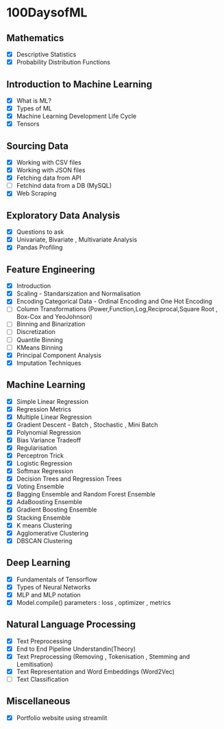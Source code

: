 # 100DaysofML
## Mathematics
- [x] Descriptive Statistics
- [x] Probability Distribution Functions
      
## Introduction to Machine Learning
- [x] What is ML?
- [x] Types of ML
- [x] Machine Learning Development Life Cycle
- [x] Tensors  

## Sourcing Data
- [x] Working with CSV files
- [x] Working with JSON files
- [x] Fetching data from API
- [ ] Fetchind data from a DB (MySQL)
- [x] Web Scraping 

## Exploratory Data Analysis
- [x] Questions to ask 
- [x] Univariate, Bivariate , Multivariate Analysis
- [x] Pandas Profiling

## Feature Engineering
- [x] Introduction
- [x] Scaling - Standarsization and Normalisation
- [x] Encoding Categorical Data - Ordinal Encoding and One Hot Encoding
- [ ] Column Transformations (Power,Function,Log,Reciprocal,Square Root , Box-Cox and YeoJohnson) 
- [ ] Binning and Binarization
- [ ] Discretization
- [ ] Quantile Binning
- [ ] KMeans Binning
- [x] Principal Component Analysis
- [x] Imputation Techniques  

## Machine Learning  
- [x] Simple Linear Regression
- [x] Regression Metrics
- [x] Multiple Linear Regression
- [x] Gradient Descent - Batch , Stochastic , Mini Batch 
- [x] Polynomial Regression
- [x] Bias Variance Tradeoff
- [x] Regularisation
- [x] Perceptron Trick
- [x] Logistic Regression
- [x] Softmax Regression
- [x] Decision Trees and Regression Trees
- [x] Voting Ensemble
- [x] Bagging Ensemble and Random Forest Ensemble
- [x] AdaBoosting Ensemble
- [x] Gradient Boosting Ensemble
- [x] Stacking Ensemble
- [x] K means Clustering
- [x] Agglomerative Clustering 
- [x] DBSCAN Clustering 

## Deep Learning
- [x] Fundamentals of Tensorflow
- [x] Types of Neural Networks
- [x] MLP and MLP notation
- [x] Model.compile() parameters : loss , optimizer , metrics 

## Natural Language Processing 
- [x] Text Preprocessing
- [x] End to End Pipeline Understandin(Theory)
- [x] Text Preprocessing (Removing , Tokenisation , Stemming and Lemitisation)
- [x] Text Representation and Word Embeddings (Word2Vec)
- [ ] Text Classification

## Miscellaneous 
- [x] Portfolio website using streamlit
